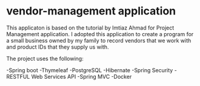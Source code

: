 # vendor-management application

This applicaton is based on the tutorial by Imtiaz Ahmad for Project Management application. 
I adopted this application to create a program for a small business owned by my family to record vendors that we work with and product IDs that they supply us with. 

The project uses the following:

-Spring boot
-Thymeleaf
-PostgreSQL
-Hibernate
-Spring Security
-RESTFUL Web Services API
-Spring MVC 
-Docker
